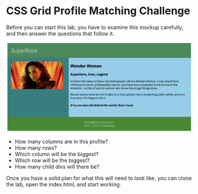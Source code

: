 # CSS Grid Profile Matching Challenge

Before you can start this lab, you have to examine this mockup carefully, and then answer the questions that follow it.

![Mockup](https://raw.githubusercontent.com/upperlinecode/css-grid-profile-matching-challenge/master/misc/superbookmockup.png)


* How many columns are in this profile?
* How many rows?
* Which column will be the biggest?
* Which row will be the biggest?
* How many child divs will there be?

Once you have a solid plan for what this will need to look like, you can clone the lab, open the index.html, and start working. 

